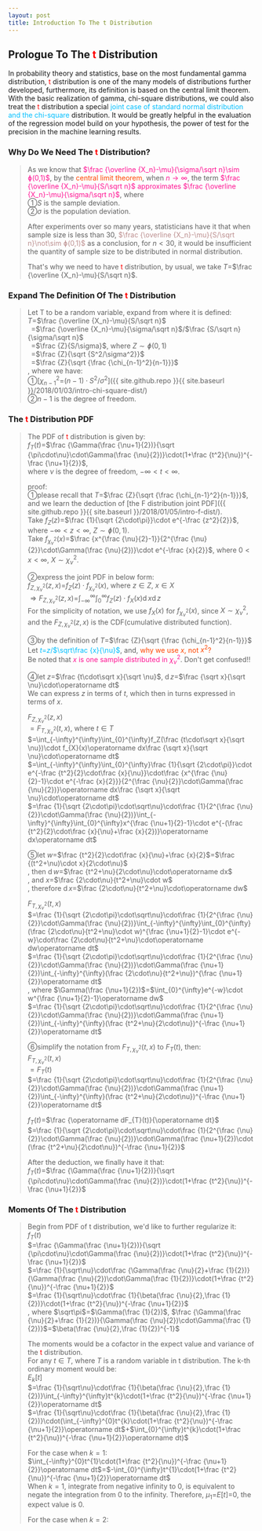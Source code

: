 ```yaml
---
layout: post
title: Introduction To The t Distribution
---
```


## Prologue To The <font color="Red">t</font> Distribution
<p class="message">
In probability theory and statistics, base on the most fundamental gamma distribution, <font color="Red">t</font> distribution is one of the many models of distributions further developed, furthermore, its definition is based on the central limit theorem.  
With the basic realization of gamma, chi-square distributions, we could also treat the <font color="Red">t</font> distribution a special <font color="DeepSkyBlue">joint case of standard normal distribution and the chi-square</font> distribution.  
It would be greatly helpful in the evaluation of the regression model build on your hypothesis, the power of test for the precision in the machine learning results.   
</p>

### Why Do We Need The <font color="Red">t</font> Distribution?
>As we know that <font color="DeepPink">$\frac {\overline {X_n}-\mu}{\sigma/\sqrt n}\sim ɸ(0,1)$</font>, by the <font color="OrangeRed">central limit theorem</font>, when <font color="DeepPink">$n\rightarrow\infty$</font>, the term <font color="DeepPink">$\frac {\overline {X_n}-\mu}{S/\sqrt n}$ approximates $\frac {\overline {X_n}-\mu}{\sigma/\sqrt n}$</font>, where  
>&#10112;$S$ is the sample deviation.  
>&#10113;$\sigma$ is the population deviation.  
>
>After experiments over so many years, statisticians have it that when sample size is less than 30, <font color="RosyBrown">$\frac {\overline {X_n}-\mu}{S/\sqrt n}\not\sim ɸ(0,1)$</font> as a conclusion, for $n<30$, it would be insufficient the quantity of sample size to be distributed in normal distribution.  
>
>That's why we need to have <font color="Red">t</font> distribution, by usual, we take $T$=$\frac {\overline {X_n}-\mu}{S/\sqrt n}$.  

### Expand The Definition Of The <font color="Red">t</font> Distribution
>Let T to be a random variable, expand from where it is defined:  
>$T$=$\frac {\overline {X_n}-\mu}{S/\sqrt n}$  
>$\;\;$=$\frac {\overline {X_n}-\mu}{\sigma/\sqrt n}$/$\frac {S/\sqrt n}{\sigma/\sqrt n}$  
>$\;\;$=$\frac {Z}{S/\sigma}$, where $Z\sim ɸ(0,1)$  
>$\;\;$=$\frac {Z}{\sqrt {S^2/\sigma^2}}$  
>$\;\;$=$\frac {Z}{\sqrt {\frac {\chi_{n-1}^2}{n-1}}}$  
>, where we have:  
>&#10112;[$\chi_{n-1}^2$=$(n-1)\cdot S^2$/$\sigma^2$]({{ site.github.repo }}{{ site.baseurl }}/2018/01/03/intro-chi-square-dist/)  
>&#10113;$n-1$ is the degree of freedom.  

### The <font color="Red">t</font> Distribution PDF
>The PDF of <font color="Red">t</font> distribution is given by:  
>$f_{T}(t)$=$\frac {\Gamma(\frac {\nu+1}{2})}{\sqrt {\pi\cdot\nu}\cdot\Gamma(\frac {\nu}{2})}\cdot(1+\frac {t^2}{\nu})^{-\frac {\nu+1}{2}}$,  
>where $\nu$ is the degree of freedom, $-\infty<t<\infty$.  
>
>proof:  
>&#10112;please recall that $T$=$\frac {Z}{\sqrt {\frac {\chi_{n-1}^2}{n-1}}}$, and we learn the deduction of [the F distribution joint PDF]({{ site.github.repo }}{{ site.baseurl }}/2018/01/05/intro-f-dist/).  
>Take $f_Z(z)$=$\frac {1}{\sqrt {2\cdot\pi}}\cdot e^{-\frac {z^2}{2}}$, where $-\infty<z<\infty$, $Z\sim ɸ(0,1)$.  
>Take $f_{\chi_{\nu}^2}(x)$=$\frac {x^{\frac {\nu}{2}-1}}{2^{\frac {\nu}{2}}\cdot\Gamma(\frac {\nu}{2})}\cdot e^{-\frac {x}{2}}$, where $0<x<\infty$, $X \sim\chi_{\nu}^2$.  
>
>&#10113;express the joint PDF in below form:  
>$f_{Z,\chi_{\nu}^2}(z,x)$=$f_Z(z)\cdot f_{\chi_{\nu}^2}(x)$, where $z\in Z$, $x\in X$  
>$\Rightarrow F_{Z,\chi_{\nu}^2}(z,x)$=$\int_{-\infty}^{\infty}\int_{0}^{\infty}f_Z(z)\cdot f_{X}(x)\operatorname dx\operatorname dz$  
>For the simplicity of notation, we use $f_{X}(x)$ for $f_{\chi_{\nu}^2}(x)$, since $X \sim\chi_{\nu}^2$, and the $F_{Z,\chi_{\nu}^2}(z,x)$ is the CDF(cumulative distributed function).  
>
>&#10114;by the definition of $T$=$\frac {Z}{\sqrt {\frac {\chi_{n-1}^2}{n-1}}}$  
>Let <font color="DeepSkyBlue">$t$=$z$/$\sqrt\frac {x}{\nu}$</font>, and, <font color="OrangeRed">why we use $x$, not $x^2$?</font>  
>Be noted that <font color="DeepPink">$x$ is one sample distributed in $\chi_{\nu}^2$</font>.  Don't get confused!!  
>
>&#10115;let $z$=$\frac {t\cdot\sqrt x}{\sqrt \nu}$, $\operatorname dz$=$\frac {\sqrt x}{\sqrt \nu}\cdot\operatorname dt$  
>We can express $z$ in terms of $t$, which then in turns expressed in terms of $x$.  
>
>$F_{Z,\chi_{\nu}^2}(z,x)$  
>$=F_{T,\chi_{\nu}^2}(t,x)$, where $t \in T$  
>$=\int_{-\infty}^{\infty}\int_{0}^{\infty}f_Z(\frac {t\cdot\sqrt x}{\sqrt \nu})\cdot f_{X}(x)\operatorname dx\frac {\sqrt x}{\sqrt \nu}\cdot\operatorname dt$  
>$=\int_{-\infty}^{\infty}\int_{0}^{\infty}\frac {1}{\sqrt {2\cdot\pi}}\cdot e^{-\frac {t^2}{2}\cdot\frac {x}{\nu}}\cdot\frac {x^{\frac {\nu}{2}-1}\cdot e^{-\frac {x}{2}}}{2^{\frac {\nu}{2}}\cdot\Gamma(\frac {\nu}{2})}\operatorname dx\frac {\sqrt x}{\sqrt \nu}\cdot\operatorname dt$  
>$=\frac {1}{\sqrt {2\cdot\pi}\cdot\sqrt\nu}\cdot\frac {1}{2^{\frac {\nu}{2}}\cdot\Gamma(\frac {\nu}{2})}\int_{-\infty}^{\infty}\int_{0}^{\infty}x^{\frac {\nu+1}{2}-1}\cdot e^{-(\frac {t^2}{2}\cdot\frac {x}{\nu}+\frac {x}{2})}\operatorname dx\operatorname dt$  
>
>&#10116;let $w$=$\frac {t^2}{2}\cdot\frac {x}{\nu}+\frac {x}{2}$=$\frac {(t^2+\nu)\cdot x}{2\cdot\nu}$  
>, then $\operatorname dw$=$\frac {t^2+\nu}{2\cdot\nu}\cdot\operatorname dx$  
>, and $x$=$\frac {2\cdot\nu}{t^2+\nu}\cdot w$  
>, therefore $\operatorname dx$=$\frac {2\cdot\nu}{t^2+\nu}\cdot\operatorname dw$  
>
>$F_{T,\chi_{\nu}^2}(t,x)$  
>$=\frac {1}{\sqrt {2\cdot\pi}\cdot\sqrt\nu}\cdot\frac {1}{2^{\frac {\nu}{2}}\cdot\Gamma(\frac {\nu}{2})}\int_{-\infty}^{\infty}\int_{0}^{\infty}(\frac {2\cdot\nu}{t^2+\nu}\cdot w)^{\frac {\nu+1}{2}-1}\cdot e^{-w}\cdot\frac {2\cdot\nu}{t^2+\nu}\cdot\operatorname dw\operatorname dt$  
>$=\frac {1}{\sqrt {2\cdot\pi}\cdot\sqrt\nu}\cdot\frac {1}{2^{\frac {\nu}{2}}\cdot\Gamma(\frac {\nu}{2})}\cdot\Gamma(\frac {\nu+1}{2})\int_{-\infty}^{\infty}(\frac {2\cdot\nu}{t^2+\nu})^{\frac {\nu+1}{2}}\operatorname dt$  
>, where $\Gamma(\frac {\nu+1}{2})$=$\int_{0}^{\infty}e^{-w}\cdot w^{\frac {\nu+1}{2}-1}\operatorname dw$  
>$=\frac {1}{\sqrt {2\cdot\pi}\cdot\sqrt\nu}\cdot\frac {1}{2^{\frac {\nu}{2}}\cdot\Gamma(\frac {\nu}{2})}\cdot\Gamma(\frac {\nu+1}{2})\int_{-\infty}^{\infty}(\frac {t^2+\nu}{2\cdot\nu})^{-\frac {\nu+1}{2}}\operatorname dt$  
>
>&#10117;simplify the notation from $F_{T,\chi_{\nu}^2}(t,x)$ to $F_{T}(t)$, then:  
>$F_{T,\chi_{\nu}^2}(t,x)$  
>$=F_{T}(t)$  
>$=\frac {1}{\sqrt {2\cdot\pi}\cdot\sqrt\nu}\cdot\frac {1}{2^{\frac {\nu}{2}}\cdot\Gamma(\frac {\nu}{2})}\cdot\Gamma(\frac {\nu+1}{2})\int_{-\infty}^{\infty}(\frac {t^2+\nu}{2\cdot\nu})^{-\frac {\nu+1}{2}}\operatorname dt$  
>
>$f_{T}(t)$=$\frac {\operatorname dF_{T}(t)}{\operatorname dt}$  
>$=\frac {1}{\sqrt {2\cdot\pi}\cdot\sqrt\nu}\cdot\frac {1}{2^{\frac {\nu}{2}}\cdot\Gamma(\frac {\nu}{2})}\cdot\Gamma(\frac {\nu+1}{2})\cdot (\frac {t^2+\nu}{2\cdot\nu})^{-\frac {\nu+1}{2}}$  
>
>After the deduction, we finally have it that:  
>$f_{T}(t)$=$\frac {\Gamma(\frac {\nu+1}{2})}{\sqrt {\pi\cdot\nu}\cdot\Gamma(\frac {\nu}{2})}\cdot(1+\frac {t^2}{\nu})^{-\frac {\nu+1}{2}}$  

### Moments Of The <font color="Red">t</font> Distribution
>Begin from PDF of t distribution, we'd like to further regularize it:  
>$f_{T}(t)$  
>$=\frac {\Gamma(\frac {\nu+1}{2})}{\sqrt {\pi\cdot\nu}\cdot\Gamma(\frac {\nu}{2})}\cdot(1+\frac {t^2}{\nu})^{-\frac {\nu+1}{2}}$  
>$=\frac {1}{\sqrt\nu}\cdot\frac {\Gamma(\frac {\nu}{2}+\frac {1}{2})}{\Gamma(\frac {\nu}{2})\cdot\Gamma(\frac {1}{2})}\cdot(1+\frac {t^2}{\nu})^{-\frac {\nu+1}{2}}$  
>$=\frac {1}{\sqrt\nu}\cdot\frac {1}{\beta(\frac {\nu}{2},\frac {1}{2})}\cdot(1+\frac {t^2}{\nu})^{-\frac {\nu+1}{2}}$  
>, where $\sqrt\pi$=$\Gamma(\frac {1}{2})$, $\frac {\Gamma(\frac {\nu}{2}+\frac {1}{2})}{\Gamma(\frac {\nu}{2})\cdot\Gamma(\frac {1}{2})}$=$\beta(\frac {\nu}{2},\frac {1}{2})^{-1}$  
>
>The moments would be a cofactor in the expect value and variance of the <font color="Red">t</font> distribution.  
>For any $t\in T$, where $T$ is a random variable in t distribution.  The k-th ordinary moment would be:  
>$E_{k}\lbrack t\rbrack$  
>$=\frac {1}{\sqrt\nu}\cdot\frac {1}{\beta(\frac {\nu}{2},\frac {1}{2})}\int_{-\infty}^{\infty}t^{k}\cdot(1+\frac {t^2}{\nu})^{-\frac {\nu+1}{2}}\operatorname dt$  
>$=\frac {1}{\sqrt\nu}\cdot\frac {1}{\beta(\frac {\nu}{2},\frac {1}{2})}\cdot(\int_{-\infty}^{0}t^{k}\cdot(1+\frac {t^2}{\nu})^{-\frac {\nu+1}{2}}\operatorname dt$+$\int_{0}^{\infty}t^{k}\cdot(1+\frac {t^2}{\nu})^{-\frac {\nu+1}{2}}\operatorname dt)$  
>
>For the case when $k=1$:  
>$\int_{-\infty}^{0}t^{1}\cdot(1+\frac {t^2}{\nu})^{-\frac {\nu+1}{2}}\operatorname dt$=$-\int_{0}^{\infty}t^{1}\cdot(1+\frac {t^2}{\nu})^{-\frac {\nu+1}{2}}\operatorname dt$  
>When $k=1$, integrate from negative infinity to $0$, is equivalent to negate the integration from $0$ to the infinity.  Therefore, $\mu_{1}$=$E\lbrack t\rbrack$=$0$, the expect value is $0$.  
>
>For the case when $k=2$:  
>

<!-- to be conti with E[t], Var[t] -->

<!-- Γ -->
<!-- \frac{\Gamma(k + n)}{\Gamma(n)} \frac{1}{r^k}  -->
<!-- \mbox{\large$\vert$}\nolimits_0^\infty -->
<!-- \vert_0^\infty -->
<!-- &prime; ′ -->
<!-- &Prime; ″ -->
<!-- \overline{X_n} -->
<!-- \frac{{\overline {X_n}}-\mu}{S/\sqrt n} -->

<!-- Notes -->
<!-- <font color="OrangeRed">items, verb, to make it the focus</font> -->
<!-- <font color="Red">KKT</font> -->
<!-- <font color="Red">SMO heuristics</font> -->
<!-- <font color="Red">F</font> distribution -->
<!-- <font color="Red">t</font> distribution -->
<!-- <font color="DeepSkyBlue">suggested item, soft item</font> -->
<!-- <font color="RoyalBlue">old alpha</font> -->
<!-- <font color="Green">new alpha</font> -->

<!-- <font color="DeepPink">positive conclusion, finding</font> -->
<!-- <font color="RosyBrown">negative conclusion, finding</font> -->

<!-- <font color="#00ADAD">policy</font> -->
<!-- <font color="#6100A8">full observable</font> -->
<!-- <font color="#FFAC12">partial observable</font> -->
<!-- <font color="#EB00EB">stochastic</font> -->
<!-- <font color="#8400E6">state transition</font> -->
<!-- <font color="#D600D6">discount factor gamma $\gamma$</font> -->
<!-- <font color="#D600D6">$V(S)$</font> -->
<!-- <font color="#9300FF">immediate reward R(S)</font> -->

<!-- https://www.medcalc.org/manual/gamma_distribution_functions.php -->